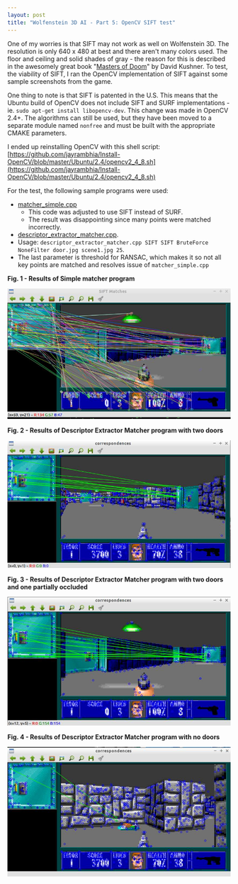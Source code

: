 ```yaml
---
layout: post
title: "Wolfenstein 3D AI - Part 5: OpenCV SIFT test"
---
```


One of my worries is that SIFT may not work as well on Wolfenstein 3D. The resolution is only 640 x 480 at best and there aren't many colors used. The floor and ceiling and solid shades of gray - the reason for this is described in the awesomely great book "[Masters of Doom](http://en.wikipedia.org/wiki/Masters_of_Doom)" by David Kushner. To test, the viability of SIFT, I ran the OpenCV implementation of SIFT against some sample screenshots from the game.

One thing to note is that SIFT is patented in the U.S. This means that the Ubuntu build of OpenCV does not include SIFT and SURF implementations - ie. `sudo apt-get install libopencv-dev`. This change was made in OpenCV 2.4+. The algorithms can still be used, but they have been moved to a separate module named `nonfree` and must be built with the appropriate CMAKE parameters.

I ended up reinstalling OpenCV with this shell script: [https://github.com/jayrambhia/Install-OpenCV/blob/master/Ubuntu/2.4/opencv2_4_8.sh](https://github.com/jayrambhia/Install-OpenCV/blob/master/Ubuntu/2.4/opencv2_4_8.sh)

For the test, the following sample programs were used: 

 - [matcher\_simple.cpp](https://github.com/Itseez/opencv/blob/master/samples/cpp/matcher_simple.cpp)
   - This code was adjusted to use SIFT instead of SURF.
   - The result was disappointing since many points were matched incorrectly.
 - [descriptor\_extractor\_matcher.cpp](https://github.com/Itseez/opencv/blob/master/samples/cpp/descriptor_extractor_matcher.cpp).
  - Usage: `descriptor_extractor_matcher.cpp SIFT SIFT BruteForce NoneFilter door.jpg scene1.jpg 25`.
  - The last parameter is threshold for RANSAC, which makes it so not all key points are matched and resolves issue of `matcher_simple.cpp`


**Fig. 1 - Results of Simple matcher program**

![Simple Matcher Matcher 1](/images/wolf3d/simple_matcher_ex1.jpg)

**Fig. 2 - Results of Descriptor Extractor Matcher program with two doors**

![Descriptor Extractor Matcher 1](/images/wolf3d/descriptor_extractor_matcher_ex1.jpg)

**Fig. 3 - Results of Descriptor Extractor Matcher program with two doors and one partially occluded**

![Descriptor Extractor Matcher 2](/images/wolf3d/descriptor_extractor_matcher_ex2.jpg)


**Fig. 4 - Results of Descriptor Extractor Matcher program with no doors**

![Descriptor Extractor Matcher 3](/images/wolf3d/descriptor_extractor_matcher_ex3.jpg)